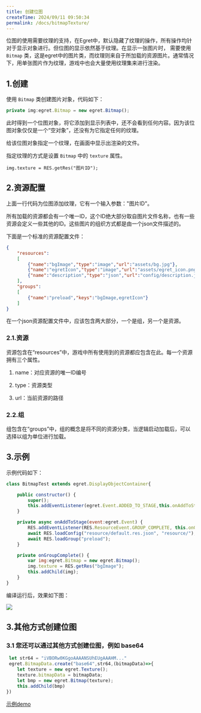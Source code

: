 ```yaml
---
title: 创建位图
createTime: 2024/09/11 09:50:34
permalink: /docs/bitmapTexture/
---
```


位图的使用需要纹理的支持，在Egret中，默认隐藏了纹理的操作，所有操作均针对于显示对象进行。但位图的显示依然基于纹理。在显示一张图片时， 需要使用 `Bitmap` 类，这是egret中的图片类，而纹理则来自于所加载的资源图片。通常情况下，用单张图片作为纹理，游戏中也会大量使用纹理集来进行渲染。

## 1.创建
使用 `Bitmap` 类创建图片对象，代码如下：

```javascript
private img:egret.Bitmap = new egret.Bitmap();
```

此时得到一个位图对象，将它添加到显示列表中，还不会看到任何内容。因为该位图对象仅仅是一个“空对象”，还没有为它指定任何的纹理。

给该位图对象指定一个纹理，在画面中显示出渲染的文件。

指定纹理的方式是设置 `Bitmap` 中的 `texture` 属性。

```
img.texture = RES.getRes("图片ID");
```

## 2.资源配置
上面一行代码为位图添加纹理，它有一个输入参数："图片ID"。

所有加载的资源都会有一个唯一ID，这个ID绝大部分取自图片文件名称，也有一些资源会定义一些其他的ID。这些图片的组织方式都是由一个json文件描述的。

下面是一个标准的资源配置文件：

```json
{
    "resources":
    [
        {"name":"bgImage","type":"image","url":"assets/bg.jpg"},
        {"name":"egretIcon","type":"image","url":"assets/egret_icon.png"},
        {"name":"description","type":"json","url":"config/description.json"}
    ],
    "groups":
    [
        {"name":"preload","keys":"bgImage,egretIcon"}
    ]
}
```

在一个json资源配置文件中，应该包含两大部分，一个是组，另一个是资源。

### 2.1.资源

资源包含在“resources”中，游戏中所有使用到的资源都应包含在此。每一个资源拥有三个属性。

1. name：对应资源的唯一ID编号

2. type：资源类型

3. url：当前资源的路径

### 2.2.组

组包含在“groups”中，组的概念是将不同的资源分类，当逻辑启动加载后，可以选择以组为单位进行加载。 

## 3.示例

示例代码如下：

```javascript
class BitmapTest extends egret.DisplayObjectContainer{

    public constructor() {
        super();
        this.addEventListener(egret.Event.ADDED_TO_STAGE,this.onAddToStage,this);
    }

    private async onAddToStage(event:egret.Event) {
        RES.addEventListener(RES.ResourceEvent.GROUP_COMPLETE, this.onGroupComplete, this);
        await RES.loadConfig("resource/default.res.json", "resource/");
        await RES.loadGroup("preload");
    }

    private onGroupComplete() {
        var img:egret.Bitmap = new egret.Bitmap();
        img.texture = RES.getRes("bgImage");
        this.addChild(img);
    }
}
```

编译运行后，效果如下图：

![](56614ea87fa1a.jpg)


## 3.其他方式创建位图
### 3.1 您还可以通过其他方式创建位图，例如 base64
```javascript
 let str64 = "iVBORw0KGgoAAAANSUhEUgAAAHM..."
 egret.BitmapData.create("base64",str64,(bitmapData)=>{
    let texture = new egret.Texture();
    texture.bitmapData = bitmapData;
    let bmp = new egret.Bitmap(texture);
    this.addChild(bmp)
})
```
[示例demo](http://tool.egret-labs.org/DocZip/engine/core/display/base64Demo.zip)


